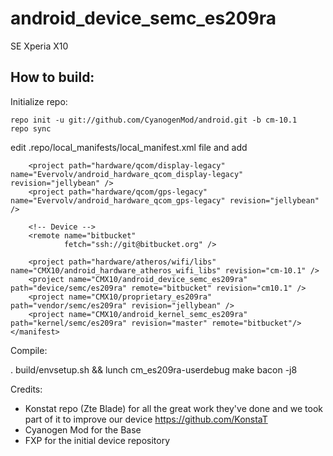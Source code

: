 android_device_semc_es209ra
===========================

SE Xperia X10

How to build:
-------------

Initialize repo:

    repo init -u git://github.com/CyanogenMod/android.git -b cm-10.1
    repo sync

edit .repo/local_manifests/local_manifest.xml file and add
	<?xml version="1.0" encoding="UTF-8"?>
	<manifest>
		<!-- Remove CM repository -->
		<remove-project name="CyanogenMod/android_hardware_qcom_gps" />
	
	    <project path="hardware/qcom/display-legacy" name="Evervolv/android_hardware_qcom_display-legacy" revision="jellybean" />
		<project path="hardware/qcom/gps-legacy" name="Evervolv/android_hardware_qcom_gps-legacy" revision="jellybean" />
	
	    <!-- Device -->
	    <remote name="bitbucket"
	            fetch="ssh://git@bitbucket.org" />
	
	    <project path="hardware/atheros/wifi/libs" name="CMX10/android_hardware_atheros_wifi_libs" revision="cm-10.1" />
	    <project name="CMX10/android_device_semc_es209ra" path="device/semc/es209ra" remote="bitbucket" revision="cm10.1" />
	    <project name="CMX10/proprietary_es209ra" path="vendor/semc/es209ra" revision="jellybean" />
	    <project name="CMX10/android_kernel_semc_es209ra" path="kernel/semc/es209ra" revision="master" remote="bitbucket"/>
	</manifest>
	
Compile:

. build/envsetup.sh && lunch cm_es209ra-userdebug
    make bacon -j8

Credits:

* Konstat repo (Zte Blade) for all the great work they've done and we took part of it to improve our device https://github.com/KonstaT
* Cyanogen Mod for the Base
* FXP for the initial device repository
